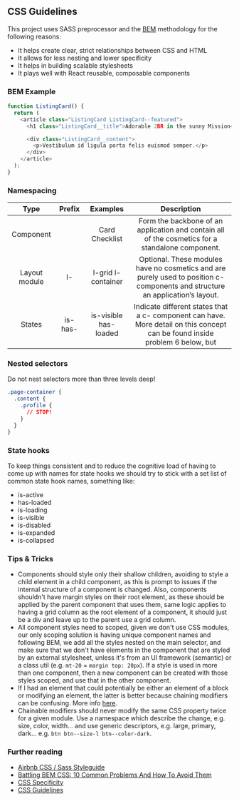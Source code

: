 ## CSS Guidelines

This project uses SASS preprocessor and the [BEM](http://getbem.com/) methodology for the following reasons:

* It helps create clear, strict relationships between CSS and HTML
* It allows for less nesting and lower specificity
* It helps in building scalable stylesheets
* It plays well with React reusable, composable components

### BEM Example

```js
function ListingCard() {
  return (
    <article class="ListingCard ListingCard--featured">
      <h1 class="ListingCard__title">Adorable 2BR in the sunny Mission</h1>

      <div class="ListingCard__content">
        <p>Vestibulum id ligula porta felis euismod semper.</p>
      </div>
    </article>
  );
}
```

### Namespacing

|     **Type**     | **Prefix** |     **Examples**      |                                                                                **Description**                                                                                |
| :--------------: | :--------: | :-------------------: | :---------------------------------------------------------------------------------------------------------------------------------------------------------------------------: |
|    Component     |            |   Card Checklist   |                                       Form the backbone of an application and contain all of the cosmetics for a standalone component.                                        |
|  Layout module   |     l-     |  l-grid l-container   |                             Optional. These modules have no cosmetics and are purely used to position c- components and structure an application’s layout.                              |
|      States      |  is- has-  | is-visible has-loaded |                         Indicate different states that a c- component can have. More detail on this concept can be found inside problem 6 below, but                          |


### Nested selectors

Do not nest selectors more than three levels deep!

```css
.page-container {
  .content {
    .profile {
      // STOP!
    }
  }
}
```

### State hooks

To keep things consistent and to reduce the cognitive load of having to come up with names for state hooks we should try to stick with a set list of common state hook names, something like:

* is-active
* has-loaded
* is-loading
* is-visible
* is-disabled
* is-expanded
* is-collapsed

### Tips & Tricks

- Components should style only their shallow children, avoiding to style a child element in a child component, as this is prompt to issues if the internal structure of a component is changed. Also, components shouldn't have margin styles on their root element, as these should be applied by the parent component that uses them, same logic applies to having a grid column as the root element of a component, it should just be a div and leave up to the parent use a grid column.
- All component styles need to scoped, given we don't use CSS modules, our only scoping solution is having unique component names and following BEM, we add all the styles nested on the main selector, and make sure that we don't have elements in the component that are styled by an external stylesheet, unless it's from an UI framework (semantic) or a class util (e.g. `mt-20` = `margin top: 20px`). If a style is used in more than one component, then a new component can be created with those styles scoped, and use that in the other component.
- If I had an element that could potentially be either an element of a block or modifying an element, the latter is better because chaining modifiers can be confusing. More info [here](https://dockyard.com/blog/2015/01/05/avoid-chaining-modifiers).
- Chainable modifiers should never modify the same CSS property twice for a given module. Use a namespace which describe the change, e.g. size, color, width... and use generic descriptors, e.g. large, primary, dark... e.g. `btn btn--size-l btn--color-dark`.

### Further reading

* [Airbnb CSS / Sass Styleguide](https://github.com/airbnb/css)
* [Battling BEM CSS: 10 Common Problems And How To Avoid Them](https://www.smashingmagazine.com/2016/06/battling-bem-extended-edition-common-problems-and-how-to-avoid-them/)
* [CSS Specificity](http://cssguidelin.es/#specificity)
* [CSS Guidelines](https://github.com/chris-pearce/css-guidelines)